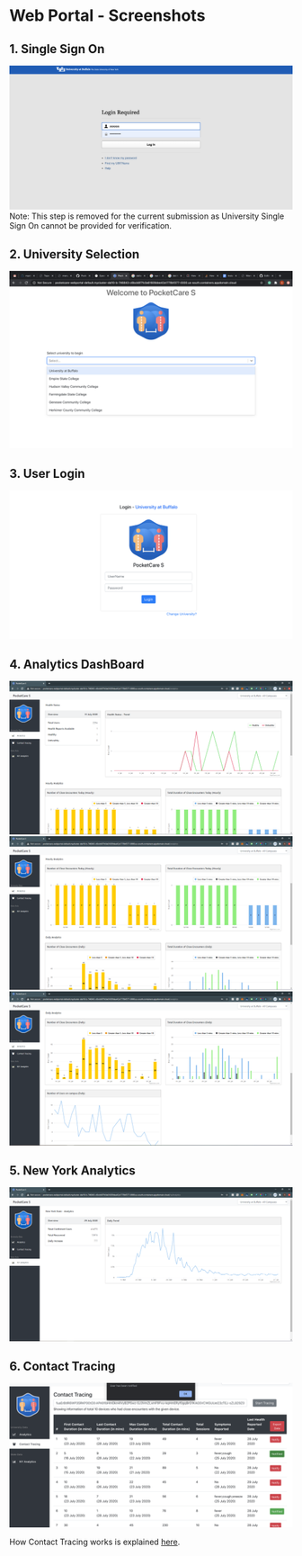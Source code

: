 # Web Portal - Screenshots 

## 1. Single Sign On 
![Single Sign On](assets/6.png)
Note: This step is removed for the current submission as University Single Sign On cannot be provided for verification.

## 2. University Selection  
![University Selction](assets/3.png)
## 3. User Login  
![User Login](assets/4.png)
## 4. Analytics DashBoard  
![Analytics DashBoard](assets/9.PNG)
![](assets/7.PNG)
![](assets/8.PNG)
## 5. New York Analytics  
![New York Analytics](assets/10.PNG)
## 6. Contact Tracing  
![Contact Tracing](assets/1.png)

How Contact Tracing works is explained [here](https://github.com/PocketCareS/WebPortal#steps-to-send-push-notifications-for-exposure-contact-tracing).
